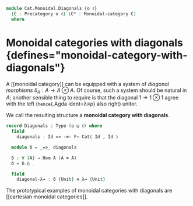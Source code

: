 <!--
```agda
open import Cat.Instances.Product
open import Cat.Monoidal.Base
open import Cat.Prelude

import Cat.Reasoning
```
-->

```agda
module Cat.Monoidal.Diagonals {o ℓ}
  {C : Precategory o ℓ} (Cᵐ : Monoidal-category C)
  where
```

# Monoidal categories with diagonals {defines="monoidal-category-with-diagonals"}

<!--
```agda
open Cat.Reasoning C
open Monoidal Cᵐ

_ = λ≡ρ
```
-->

A [[monoidal category]] can be equipped with a system of _diagonal
morphisms_ $\delta_A : A \to A \otimes A$. Of course, such a system
should be natural in $A$; another sensible thing to require is that the
diagonal $1 \to 1 \otimes 1$ agree with the left (`hence`{.Agda ident=λ≡ρ}
also right) unitor.

We call the resulting structure a **monoidal category with diagonals**.

```agda
record Diagonals : Type (o ⊔ ℓ) where
  field
    diagonals : Id => -⊗- F∘ Cat⟨ Id , Id ⟩

  module δ = _=>_ diagonals

  δ : ∀ {A} → Hom A (A ⊗ A)
  δ = δ.η _

  field
    diagonal-λ→ : δ {Unit} ≡ λ→ {Unit}
```

The prototypical examples of monoidal categories with diagonals are
[[cartesian monoidal categories]].
